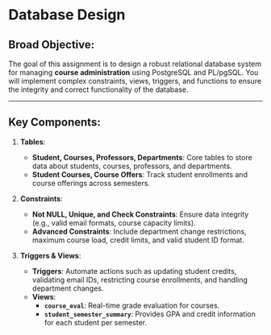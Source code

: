 # Database Design

## Broad Objective:
The goal of this assignment is to design a robust relational database system for managing **course administration** using PostgreSQL and PL/pgSQL. You will implement complex constraints, views, triggers, and functions to ensure the integrity and correct functionality of the database.

---

## Key Components:
1. **Tables**:
   - **Student, Courses, Professors, Departments**: Core tables to store data about students, courses, professors, and departments.
   - **Student Courses, Course Offers**: Track student enrollments and course offerings across semesters.
   
2. **Constraints**:
   - **Not NULL, Unique, and Check Constraints**: Ensure data integrity (e.g., valid email formats, course capacity limits).
   - **Advanced Constraints**: Include department change restrictions, maximum course load, credit limits, and valid student ID format.

3. **Triggers & Views**:
   - **Triggers**: Automate actions such as updating student credits, validating email IDs, restricting course enrollments, and handling department changes.
   - **Views**:
     - **`course_eval`**: Real-time grade evaluation for courses.
     - **`student_semester_summary`**: Provides GPA and credit information for each student per semester.
